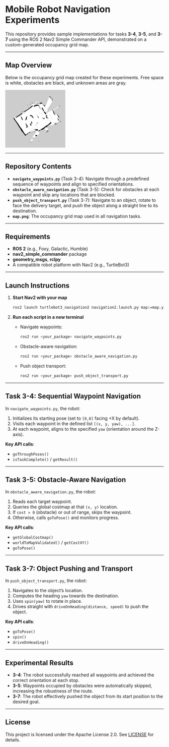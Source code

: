 # Mobile Robot Navigation Experiments

This repository provides sample implementations for tasks **3-4**, **3-5**, and **3-7** using the ROS 2 Nav2 Simple Commander API, demonstrated on a custom-generated occupancy grid map.

---

## Map Overview

Below is the occupancy grid map created for these experiments. Free space is white, obstacles are black, and unknown areas are gray.

![Generated Map](map.png)

---

## Repository Contents

- **`navigate_waypoints.py`** (Task 3-4): Navigate through a predefined sequence of waypoints and align to specified orientations.
- **`obstacle_aware_navigation.py`** (Task 3-5): Check for obstacles at each waypoint and skip any locations that are blocked.
- **`push_object_transport.py`** (Task 3-7): Navigate to an object, rotate to face the delivery target, and push the object along a straight line to its destination.
- **`map.png`**: The occupancy grid map used in all navigation tasks.

---

## Requirements

- **ROS 2** (e.g., Foxy, Galactic, Humble)
- **nav2_simple_commander** package
- **geometry_msgs**, **rclpy**
- A compatible robot platform with Nav2 (e.g., TurtleBot3)

---

## Launch Instructions

1. **Start Nav2 with your map**

   ```bash
   ros2 launch turtlebot3_navigation2 navigation2.launch.py map:=map.yaml
   ```

2. **Run each script in a new terminal**

   - Navigate waypoints:

     ```bash
     ros2 run <your_package> navigate_waypoints.py
     ```

   - Obstacle-aware navigation:

     ```bash
     ros2 run <your_package> obstacle_aware_navigation.py
     ```

   - Push object transport:

     ```bash
     ros2 run <your_package> push_object_transport.py
     ```

---

## Task 3-4: Sequential Waypoint Navigation

In `navigate_waypoints.py`, the robot:

1. Initializes its starting pose (set to `[0,0]` facing +X by default).
2. Visits each waypoint in the defined list `[(x, y, yaw), ...]`.
3. At each waypoint, aligns to the specified `yaw` (orientation around the Z-axis).

**Key API calls**:

- `goThroughPoses()`
- `isTaskComplete()` / `getResult()`

---

## Task 3-5: Obstacle-Aware Navigation

In `obstacle_aware_navigation.py`, the robot:

1. Reads each target waypoint.
2. Queries the global costmap at that `(x, y)` location.
3. If `cost > 0` (obstacle) or out of range, skips the waypoint.
4. Otherwise, calls `goToPose()` and monitors progress.

**Key API calls**:

- `getGlobalCostmap()`
- `worldToMapValidated()` / `getCostXY()`
- `goToPose()`

---

## Task 3-7: Object Pushing and Transport

In `push_object_transport.py`, the robot:

1. Navigates to the object’s location.
2. Computes the heading `yaw` towards the destination.
3. Uses `spin(yaw)` to rotate in place.
4. Drives straight with `driveOnHeading(distance, speed)` to push the object.

**Key API calls**:

- `goToPose()`
- `spin()`
- `driveOnHeading()`

---

## Experimental Results

- **3-4**: The robot successfully reached all waypoints and achieved the correct orientation at each stop.
- **3-5**: Waypoints occupied by obstacles were automatically skipped, increasing the robustness of the route.
- **3-7**: The robot effectively pushed the object from its start position to the desired goal.

---

## License

This project is licensed under the Apache License 2.0. See [LICENSE](LICENSE) for details.
